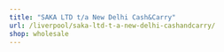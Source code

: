 ```yaml
---
title: "SAKA LTD t/a New Delhi Cash&Carry"
url: /liverpool/saka-ltd-t-a-new-delhi-cashandcarry/
shop: wholesale
---
```

